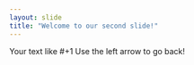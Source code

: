 ```yaml
---
layout: slide
title: "Welcome to our second slide!"
---
```

Your text like #+1
Use the left arrow to go back!


